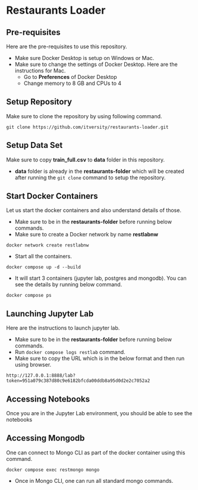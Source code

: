 # Restaurants Loader

## Pre-requisites

Here are the pre-requisites to use this repository.
* Make sure Docker Desktop is setup on Windows or Mac.
* Make sure to change the settings of Docker Desktop. Here are the instructions for Mac.
  * Go to **Preferences** of Docker Desktop
  * Change memory to 8 GB and CPUs to 4

## Setup Repository

Make sure to clone the repository by using following command.

```shell
git clone https://github.com/itversity/restaurants-loader.git
```

## Setup Data Set

Make sure to copy **train_full.csv** to **data** folder in this repository. 
* **data** folder is already in the **restaurants-folder** which will be created after running the `git clone` command to setup the repository.

## Start Docker Containers

Let us start the docker containers and also understand details of those. 

* Make sure to be in the **restaurants-folder** before running below commands.
* Make sure to create a Docker network by name **restlabnw**

```shell
docker network create restlabnw
```

* Start all the containers.

```shell
docker compose up -d --build
```

* It will start 3 containers (jupyter lab, postgres and mongodb). You can see the details by running below command.

```shell
docker compose ps
```

## Launching Jupyter Lab

Here are the instructions to launch jupyter lab.
* Make sure to be in the **restaurants-folder** before running below commands.
* Run `docker compose logs restlab` command.
* Make sure to copy the URL which is in the below format and then run using browser.

```text
http://127.0.0.1:8888/lab?token=951a079c387d80c9e6182bfcda00ddb8a95d0d2e2c7052a2
```

## Accessing Notebooks

Once you are in the Jupyter Lab environment, you should be able to see the notebooks

## Accessing Mongodb

One can connect to Mongo CLI as part of the docker container using this command.

```shell
docker compose exec restmongo mongo
```

* Once in Mongo CLI, one can run all standard mongo commands.
